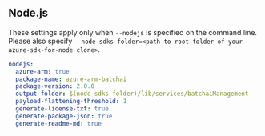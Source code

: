 ## Node.js

These settings apply only when `--nodejs` is specified on the command line.
Please also specify `--node-sdks-folder=<path to root folder of your azure-sdk-for-node clone>`.

``` yaml $(nodejs)
nodejs:
  azure-arm: true
  package-name: azure-arm-batchai
  package-version: 2.0.0
  output-folder: $(node-sdks-folder)/lib/services/batchaiManagement
  payload-flattening-threshold: 1
  generate-license-txt: true
  generate-package-json: true
  generate-readme-md: true
```
